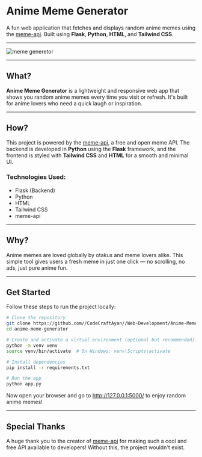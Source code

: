 # Anime Meme Generator 

A fun web application that fetches and displays random anime memes using the [meme-api](https://meme-api.com/gimme/Animemes). Built using **Flask**, **Python**, **HTML**, and **Tailwind CSS**.

---

![meme generetor](https://github.com/user-attachments/assets/b5242550-839d-4b14-8830-8202c60e902f)

---

## What?

**Anime Meme Generator** is a lightweight and responsive web app that shows you random anime memes every time you visit or refresh. It's built for anime lovers who need a quick laugh or inspiration.

---

## How?

This project is powered by the [meme-api](https://meme-api.com/gimme/Animemes), a free and open meme API. The backend is developed in **Python** using the **Flask** framework, and the frontend is styled with **Tailwind CSS** and **HTML** for a smooth and minimal UI.

### Technologies Used:
- Flask (Backend)
- Python
- HTML
- Tailwind CSS
- meme-api

---

## Why?

Anime memes are loved globally by otakus and meme lovers alike. This simple tool gives users a fresh meme in just one click — no scrolling, no ads, just pure anime fun.

---

## Get Started

Follow these steps to run the project locally:

```bash
# Clone the repository
git clone https://github.com//CodeCraftAyan//Web-Development/Anime-Meme-Generator.git
cd anime-meme-generator

# Create and activate a virtual environment (optional but recommended)
python -m venv venv
source venv/bin/activate  # On Windows: venv\Scripts\activate

# Install dependencies
pip install -r requirements.txt

# Run the app
python app.py

```

Now open your browser and go to http://127.0.0.1:5000/ to enjoy random anime memes!

---

## Special Thanks

A huge thank you to the creator of [meme-api](https://meme-api.com/gimme/Animemes) for making such a cool and free API available to developers! Without this, the project wouldn't exist.
